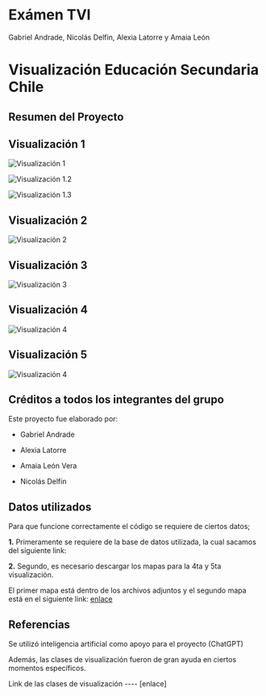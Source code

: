 # Exámen TVI
Gabriel Andrade, Nicolás Delfin, Alexia Latorre y Amaia León  

# Visualización Educación Secundaria Chile
## Resumen del Proyecto




## Visualización 1
![Visualización 1](https://github.com/nicodelfin/TVI/blob/main/Visualizaci%C3%B3n%201.jpg?raw=true)

![Visualización 1.2](https://github.com/nicodelfin/TVI/blob/main/Visualizaci%C3%B3n%201.2.jpg)

![Visualización 1.3](https://github.com/nicodelfin/TVI/blob/main/Visualizaci%C3%B3n%201.3.jpg)


## Visualización 2
![Visualización 2](https://github.com/nicodelfin/TVI/blob/main/Visualizaci%C3%B3n%202.jpg)



## Visualización 3
![Visualización 3](https://github.com/nicodelfin/TVI/blob/main/Visualizaci%C3%B3n%204.jpg)


## Visualización 4
![Visualización 4](https://github.com/nicodelfin/TVI/blob/main/Visualizaci%C3%B3n%203.jpg)



## Visualización 5
![Visualización 4](https://github.com/nicodelfin/TVI/blob/main/Visualizaci%C3%B3n%205.jpg)








## Créditos a todos los integrantes del grupo
Este proyecto fue elaborado por:

* Gabriel Andrade

* Alexia Latorre

* Amaia León Vera

* Nicolás Delfin


## Datos utilizados
Para que funcione correctamente el código se requiere de ciertos datos;

**1.** Primeramente se requiere de la base de datos utilizada, la cual sacamos del siguiente link: 

**2.** Segundo, es necesario descargar los mapas para la 4ta y 5ta visualización.

El primer mapa está dentro de los archivos adjuntos y el segundo mapa está en el siguiente link: [enlace](https://www.bcn.cl/siit/mapas_vectoriales)


## Referencias
Se utilizó inteligencia artificial como apoyo para el proyecto (ChatGPT)

Además, las clases de visualización fueron de gran ayuda en ciertos momentos específicos.

Link de las clases de visualización ---- [enlace] 











